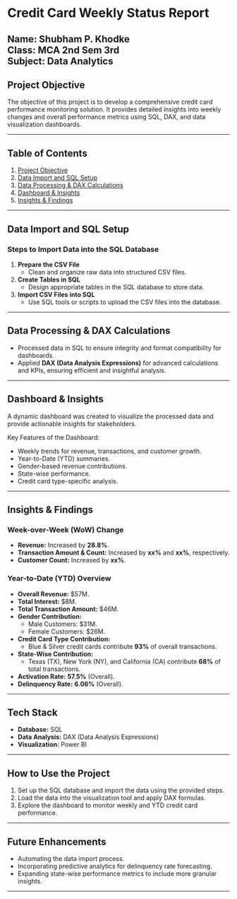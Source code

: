 # **Credit Card Weekly Status Report**  
**Name**: Shubham P. Khodke  
**Class**: MCA 2nd Sem 3rd  
**Subject**: Data Analytics 
---

## **Project Objective**  
The objective of this project is to develop a comprehensive credit card performance monitoring solution. It provides detailed insights into weekly changes and overall performance metrics using SQL, DAX, and data visualization dashboards.

---

## **Table of Contents**  
1. [Project Objective](#project-objective)  
2. [Data Import and SQL Setup](#data-import-and-sql-setup)  
3. [Data Processing & DAX Calculations](#data-processing--dax-calculations)  
4. [Dashboard & Insights](#dashboard--insights)  
5. [Insights & Findings](#insights--findings)  

---

## **Data Import and SQL Setup**  
### **Steps to Import Data into the SQL Database**  
1. **Prepare the CSV File**  
   - Clean and organize raw data into structured CSV files.  
2. **Create Tables in SQL**  
   - Design appropriate tables in the SQL database to store data.  
3. **Import CSV Files into SQL**  
   - Use SQL tools or scripts to upload the CSV files into the database.  

---

## **Data Processing & DAX Calculations**  
- Processed data in SQL to ensure integrity and format compatibility for dashboards.  
- Applied **DAX (Data Analysis Expressions)** for advanced calculations and KPIs, ensuring efficient and insightful analysis.  

---

## **Dashboard & Insights**  
A dynamic dashboard was created to visualize the processed data and provide actionable insights for stakeholders.  

Key Features of the Dashboard:  
- Weekly trends for revenue, transactions, and customer growth.  
- Year-to-Date (YTD) summaries.  
- Gender-based revenue contributions.  
- State-wise performance.  
- Credit card type-specific analysis.  

---

## **Insights & Findings**  

### **Week-over-Week (WoW) Change**  
- **Revenue:** Increased by **28.8%**.  
- **Transaction Amount & Count:** Increased by **xx%** and **xx%**, respectively.  
- **Customer Count:** Increased by **xx%**.  

### **Year-to-Date (YTD) Overview**  
- **Overall Revenue:** $57M.  
- **Total Interest:** $8M.  
- **Total Transaction Amount:** $46M.  
- **Gender Contribution:**  
  - Male Customers: $31M.  
  - Female Customers: $26M.  
- **Credit Card Type Contribution:**  
  - Blue & Silver credit cards contribute **93%** of overall transactions.  
- **State-Wise Contribution:**  
  - Texas (TX), New York (NY), and California (CA) contribute **68%** of total transactions.  
- **Activation Rate:** **57.5%** (Overall).  
- **Delinquency Rate:** **6.06%** (Overall).  

---

## **Tech Stack**  
- **Database:** SQL  
- **Data Analysis:** DAX (Data Analysis Expressions)  
- **Visualization:** Power BI  

---

## **How to Use the Project**  
1. Set up the SQL database and import the data using the provided steps.  
2. Load the data into the visualization tool and apply DAX formulas.  
3. Explore the dashboard to monitor weekly and YTD credit card performance.  

---

## **Future Enhancements**  
- Automating the data import process.  
- Incorporating predictive analytics for delinquency rate forecasting.  
- Expanding state-wise performance metrics to include more granular insights.  

---
